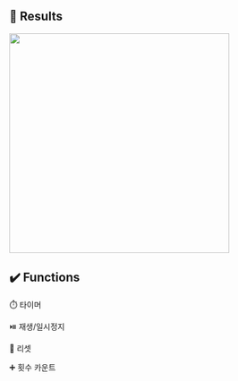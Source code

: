 ## 📱 Results

<img width = "393px" src = "https://github.com/bean-i/Flutter_Study/assets/86592841/4812a93a-aeb0-4b16-a202-c4a5631daa1d">

## ✔️ Functions
⏱️ 타이머

⏯️ 재생/일시정지

🔄 리셋

➕ 횟수 카운트
